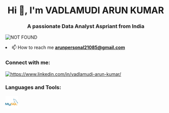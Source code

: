 <h1 align="center">Hi 👋, I'm VADLAMUDI ARUN KUMAR</h1>
<h3 align="center">A passionate Data Analyst Aspriant from India</h3>
<P align="left"> <img src="D:\D.A_2.0\03--ONLINE CREDIBILITY\03---LINKED IN BANNERS\da bootcamp banners final list\data_driven_growth.png" alt="NOT FOUND"

- 📫 How to reach me **arunpersonal21085@gmail.com**

<h3 align="left">Connect with me:</h3>
<p align="left">
<a href="https://linkedin.com/in/https://www.linkedin.com/in/vadlamudi-arun-kumar/" target="blank"><img align="center" src="https://raw.githubusercontent.com/rahuldkjain/github-profile-readme-generator/master/src/images/icons/Social/linked-in-alt.svg" alt="https://www.linkedin.com/in/vadlamudi-arun-kumar/" height="30" width="40" /></a>
</p>

<h3 align="left">Languages and Tools:</h3>
<p align="left"> <a href="https://www.mysql.com/" target="_blank" rel="noreferrer"> <img src="https://raw.githubusercontent.com/devicons/devicon/master/icons/mysql/mysql-original-wordmark.svg" alt="mysql" width="40" height="40"/> </a> </p>
